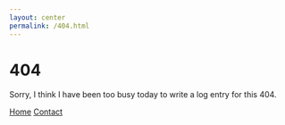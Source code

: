 ```yaml
---
layout: center
permalink: /404.html
---
```


# 404

Sorry, I think I have been too busy today to write a log entry for this 404.

<div class="mt3">
  <a href="{{ site.baseurl }}/" class="button button-blue button-big">Home</a>
  <a href="{{ site.baseurl }}/contact/" class="button button-blue button-big">Contact</a>
</div>
